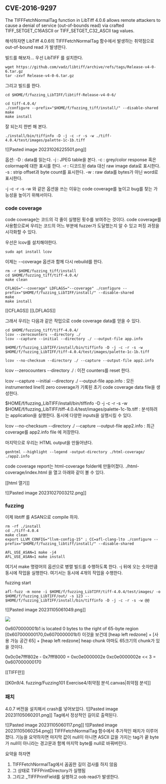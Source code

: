 ## CVE-2016-9297
The TIFFFetchNormalTag function in LibTiff 4.0.6 allows remote attackers to cause a denial of service (out-of-bounds read) via crafted TIFF_SETGET_C16ASCII or TIFF_SETGET_C32_ASCII tag values.

해석하자면 LibTiff 4.0.6의 TIFFFetchNormalTag 함수에서 발생하는 취약점으로 out-of-bound read 가 발생한다.


빌드를 해보자...
우선 LibTIFF 를 설치한다.
```
wget https://github.com/vadz/libtiff/archive/refs/tags/Release-v4-0-6.tar.gz
tar -zxvf Release-v4-0-6.tar.gz
```

그리고 빌드를 한다.
```
cd $HOME/f/fuzzing_LibTIFF/libtiff-Release-v4-0-6/

cd tiff-4.0.4/
./configure --prefix="$HOME/f/fuzzing_tiff/install/" --disable-shared
make
make install
```

잘 되는지 한번 해 본다.
```
./install/bin/tiffinfo -D -j -c -r -s -w ./tiff-4.0.4/test/images/palette-1c-1b.tiff
```
![[Pasted image 20231026225501.png]]

옵션:
-D : data를 읽는다.
-j : JPEG table을 본다.
-c : grey/color response 혹은 colormap에 대한 표시를 한다.
-r : 디코드된 data 대신 raw image data로 표시한다.
-s : strip offset과 byte count를 표시한다.
-w : raw data를 bytes가 아닌 word로 표시한다.

-j -c -r -s -w 와 같은 옵션을 쓰는 이유는 code coverage를 높이고 bug를 찾는 가능성을 높이기 위해서이다.

### code coverage
code coverage는 코드의 각 줄이 실행된 횟수를 보여주는 것이다. code coverage를 사용함으로써 우리는 코드의 어느 부분에 fuzzer가 도달했는지 알 수 있고 퍼징 과정을 시각화할 수 있다.

우선은 lcov를 설치해야한다.
```
sudo apt install lcov
```

이제는 --coverage 옵션과 함께 다시 rebuild를 한다.
```
rm -r $HOME/fuzzing_tiff/install
cd $HOME/fuzzing_tiff/tiff-4.0.4/
make clean
  
CFLAGS="--coverage" LDFLAGS="--coverage" ./configure --prefix="$HOME/f/fuzzing_LibTIFF/install/" --disable-shared
make
make install
```
[[CFLAGS]] [[LDFLAGS]]

그래서 우리는 다음과 같은 작업으로 code coverage data를 얻을 수 있다.
```
cd $HOME/fuzzing_tiff/tiff-4.0.4/
lcov --zerocounters --directory ./
lcov --capture --initial --directory ./ --output-file app.info

$HOME/f/fuzzing_LibTIFF/install/bin/tiffinfo -D -j -c -r -s -w $HOME/f/fuzzing_LibTIFF/tiff-4.0.4/test/images/palette-1c-1b.tiff

lcov --no-checksum --directory ./ --capture --output-file app2.info
```

lcov --zerocounters --directory ./ : 이전 counters를 reset 한다.

lcov --capture --initial --directory ./ --output-file app.info : 모든 instrumented line의 zero coverage가 기록된 초기 code coverage data file을 생성한다.

$HOME/f/fuzzing_LibTIFF/install/bin/tiffinfo -D -j -c -r -s -w $HOME/f/fuzzing_LibTIFF/tiff-4.0.4/test/images/palette-1c-1b.tiff : 분석하려는 application을 실행한다. 동시에 다양한 inputs을 실행시킬 수 있다.

lcov --no-checksum --directory ./ --capture --output-file app2.info : 최근 coverage를 app2.info file 에 저장한다.

마지막으로 우리는 HTML output을 만들어낸다.
```
genhtml --highlight --legend -output-directory ./html-coverage/ ./app2.info
```
code coverage report는 html-coverage folder에 만들어졌다. ./html-coverage/index.html 을 열고 아래와 같이 볼 수 있다. 

[[html 열기]]

![[Pasted image 20231027003212.png]]

### fuzzing
이제 libtiff 를 ASAN으로 compile 하자.

```
rm -rf ./install
cd ./tiff-4.0.4
make clean
export LLVM_CONFIG="llvm-config-15" ; CC=afl-clang-lto ./configure --prefix="$HOME/f/fuzzing_libtiff/install/" --disable-shared

AFL_USE_ASAN=1 make -j4
AFL_USE_ASAN=1 make install
```
여기서 make 명령어의 옵션으로 병렬 빌드를 수행하도록 한다. -j 뒤에 오는 숫자만큼 동시에 작업을 실행한다. 여기서는 동시에 4개의 작업을 수행한다.

fuzzing start
```
afl-fuzz -m none -i $HOME/f/fuzzing_LibTIFF/tiff-4.0.4/test/images/ -o $HOME/f/fuzzing_LibTIFF/out/ -s 123 -- $HOME/f/fuzzing_LibTIFF/install/bin/tiffinfo -D -j -c -r -s -w @@
```
![[Pasted image 20231105061049.png]]


![](https://i.imgur.com/2Jdl8uV.png)

0x6070000001b1 is located 0 bytes to the right of 65-byte region \[0x607000000170,0x6070000001b1)
이것을 보건데 
\[heap left redzone] + \[사용 가능 공간 65] + \[heap left redzone]
heap chunk 아마도 65크기의 chunk가 있을 것이다.

0x0c0e7fff802e - 0x7fff8000 = 0xc0e0000002e
0xc0e0000002e << 3 = 0x607000000170

[[TIFF란]]

[[K0n9/4. fuzzing/Fuzzing101 Exercise4/취약점 분석.canvas|취약점 분석]]

### 패치
4.0.7 버전을 설치해서 crash를 넣어보았다.
![[Pasted image 20231105060201.png]]
Tag에서 정상적인 길이로 출력된다.


![[Pasted image 20231105060117.png]]
![[Pasted image 20231105060254.png]]
TIFFFetchNormalTag 함수에서 추가적인 패치가 이루어졌다.
기능을 요약하자면 마지막 값이 null이 아니면 ASCII 값을 가지는 tag가 끝 byte가 null이 아니라는 경고문과 함께 마지막 byte를 null로 바꿔버린다.

요약을 하자면 
1. TIFFFetchNormalTag에서 꼼꼼한 길이 검사를 하지 않음
2. 그 상태로 TIFFPrintDirectory가 실행됨
3. 그리고 \_TIFFPrintField를 실행하고 oob read가 발생한다.
